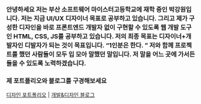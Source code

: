 ### 안녕하세요 저는 부산 소프트웨어 마이스터고등학교에 재학 중인 박강원입니다. 저는 지금 UI/UX 디자이너 목표로 공부하고 있습니다. 그리고 제가 구성한 디자인을 바로 프론트엔드 개발자 없이 구현할 수 있도록 웹 개발 도구인 HTML, CSS, JS를 공부하고 있습니다. 저의 최종 목표는 디자이너+개발자인 디발자가 되는 것이 목표입니다. “1인분은 한다. ” 저와 함께 프로젝트를 했던 사람들이 모두 입 모아 말했던 말입니다. 저 말을 어느 곳에 가서든 들을 수 있도록 노력하겠습니다.

### 제 포트폴리오와 블로그를 구경해보세요


[디자인 포트폴리오](https://www.notion.so/UI-UX-6cb6ca91de9f4a25a81a92c21c44319b?pvs=4) | 
[개발&디자인 블로그](https://kangwonpark27.tistory.com/)




<!--
**akns27/akns27** is a ✨ _special_ ✨ repository because its `README.md` (this file) appears on your GitHub profile.

Here are some ideas to get you started:

- 🔭 I’m currently working on ...
- 🌱 I’m currently learning ...
- 👯 I’m looking to collaborate on ...
- 🤔 I’m looking for help with ...
- 💬 Ask me about ...
- 📫 How to reach me: ...
- 😄 Pronouns: ...
- ⚡ Fun fact: ...
-->




